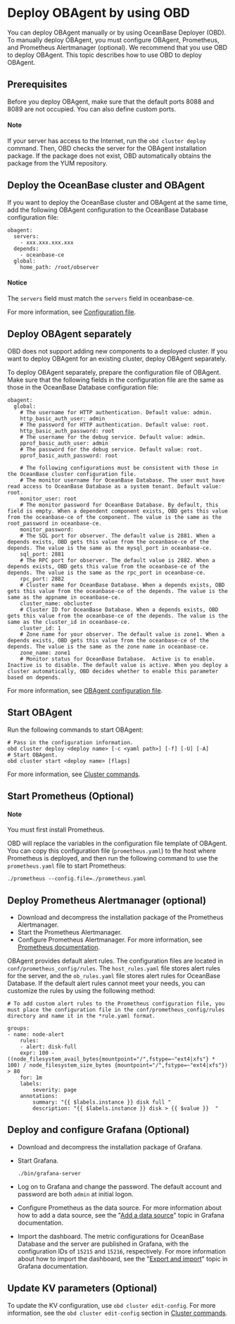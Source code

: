 # Deploy OBAgent by using OBD

You can deploy OBAgent manually or by using OceanBase Deployer (OBD). To manually deploy OBAgent, you must configure OBAgent, Prometheus, and Prometheus Alertmanager (optional). We recommend that you use OBD to deploy OBAgent. This topic describes how to use OBD to deploy OBAgent. 

## Prerequisites

Before you deploy OBAgent, make sure that the default ports 8088 and 8089 are not occupied. You can also define custom ports. 

  <main id="notice" type='explain'>
    <h4>Note</h4>
    <p>If your server has access to the Internet, run the <code>obd cluster deploy</code> command. Then, OBD checks the server for the OBAgent installation package. If the package does not exist, OBD automatically obtains the package from the YUM repository. </p>
  </main>

## Deploy the OceanBase cluster and OBAgent

If you want to deploy the OceanBase cluster and OBAgent at the same time, add the following OBAgent configuration to the OceanBase Database configuration file:

```unknow
obagent:
  servers:
    - xxx.xxx.xxx.xxx
  depends:
    - oceanbase-ce
  global:
    home_path: /root/observer
```

  <main id="notice" type='notice'>
    <h4>Notice</h4>
    <p>The <code>servers</code> field must match the <code>servers</code> field in oceanbase-ce. </p>
  </main>

For more information, see [Configuration file](https://github.com/oceanbase/obdeploy/blob/master/example/obagent/distributed-with-obproxy-and-obagent-example.yaml).

## Deploy OBAgent separately

OBD does not support adding new components to a deployed cluster. If you want to deploy OBAgent for an existing cluster, deploy OBAgent separately.

To deploy OBAgent separately, prepare the configuration file of OBAgent. Make sure that the following fields in the configuration file are the same as those in the OceanBase Database configuration file:

```unknow
obagent:
  global:
    # The username for HTTP authentication. Default value: admin.
    http_basic_auth_user: admin
    # The password for HTTP authentication. Default value: root.
    http_basic_auth_password: root
    # The username for the debug service. Default value: admin.
    pprof_basic_auth_user: admin
    # The password for the debug service. Default value: root.
    pprof_basic_auth_password: root

    # The following configurations must be consistent with those in the OceanBase cluster configuration file.
    # The monitor username for OceanBase Database. The user must have read access to OceanBase Database as a system tenant. Default value: root.
    monitor_user: root
    # The monitor password for OceanBase Database. By default, this field is empty. When a dependent component exists, OBD gets this value from the oceanbase-ce of the component. The value is the same as the root_password in oceanbase-ce.
    monitor_password:
    # The SQL port for observer. The default value is 2881. When a depends exists, OBD gets this value from the oceanbase-ce of the depends. The value is the same as the mysql_port in oceanbase-ce.
    sql_port: 2881
    # The RPC port for observer. The default value is 2882. When a depends exists, OBD gets this value from the oceanbase-ce of the depends. The value is the same as the rpc_port in oceanbase-ce.
    rpc_port: 2882
    # Cluster name for OceanBase Database. When a depends exists, OBD gets this value from the oceanbase-ce of the depends. The value is the same as the appname in oceanbase-ce.
    cluster_name: obcluster
    # Cluster ID for OceanBase Database. When a depends exists, OBD gets this value from the oceanbase-ce of the depends. The value is the same as the cluster_id in oceanbase-ce.
    cluster_id: 1
    # Zone name for your observer. The default value is zone1. When a depends exists, OBD gets this value from the oceanbase-ce of the depends. The value is the same as the zone name in oceanbase-ce.
    zone_name: zone1
    # Monitor status for OceanBase Database.  Active is to enable. Inactive is to disable. The default value is active. When you deploy a cluster automatically, OBD decides whether to enable this parameter based on depends.
```

For more information, see [OBAgent configuration file](https://github.com/oceanbase/obdeploy/blob/master/example/obagent/obagent-only-example.yaml).

## Start OBAgent

Run the following commands to start OBAgent:

```unknow
# Pass in the configuration information.
obd cluster deploy <deploy name> [-c <yaml path>] [-f] [-U] [-A]
# Start OBAgent.
obd cluster start <deploy name> [flags]
```

For more information, see [Cluster commands](https://open.oceanbase.com/docs/obd-cn/V1.2.0/10000000000017241).

## Start Prometheus (Optional)

  <main id="notice" type='explain'>
    <h4>Note</h4>
    <p>You must first install Prometheus. </p>
  </main>

OBD will replace the variables in the configuration file template of OBAgent. You can copy this configuration file (`prometheus.yaml`) to the host where Prometheus is deployed, and then run the following command to use the `prometheus.yaml` file to start Prometheus:

```unknow
./prometheus --config.file=./prometheus.yaml
```

## Deploy Prometheus Alertmanager (optional)

* Download and decompress the installation package of the Prometheus Alertmanager.
* Start the Prometheus Alertmanager.
* Configure Prometheus Alertmanager. For more information, see [Prometheus documentation](https://www.prometheus.io/docs/alerting/latest/configuration/).

OBAgent provides default alert rules. The configuration files are located in `conf/prometheus_config/rules`. The `host_rules.yaml` file stores alert rules for the server, and the `ob_rules.yaml` file stores alert rules for OceanBase Database. If the default alert rules cannot meet your needs, you can customize the rules by using the following method:

```unknow
# To add custom alert rules to the Prometheus configuration file, you must place the configuration file in the conf/prometheus_config/rules directory and name it in the *rule.yaml format.

groups:
- name: node-alert
    rules:
    - alert: disk-full
    expr: 100 - ((node_filesystem_avail_bytes{mountpoint="/",fstype=~"ext4|xfs"} * 100) / node_filesystem_size_bytes {mountpoint="/",fstype=~"ext4|xfs"}) > 80
    for: 1m
    labels:
        severity: page
    annotations:
        summary: "{{ $labels.instance }} disk full "
        description: "{{ $labels.instance }} disk > {{ $value }}  "
```

## Deploy and configure Grafana (Optional)

* Download and decompress the installation package of Grafana.
* Start Grafana.

   ```unknow
   ./bin/grafana-server
   ```

* Log on to Grafana and change the password. The default account and password are both `admin` at initial logon.
* Configure Prometheus as the data source. For more information about how to add a data source, see the "[Add a data source](https://grafana.com/docs/grafana/v7.5/datasources/add-a-data-source/)" topic in Grafana documentation.
* Import the dashboard. The metric configurations for OceanBase Database and the server are published in Grafana, with the configuration IDs of `15215` and `15216`, respectively. For more information about how to import the dashboard, see the "[Export and import](https://grafana.com/docs/grafana/v7.5/dashboards/export-import/)" topic in Grafana documentation.

## Update KV parameters (Optional)

To update the KV configuration, use `obd cluster edit-config`. For more information, see the `obd cluster edit-config` section in [Cluster commands](https://open.oceanbase.com/docs/obd-cn/V1.2.0/10000000000017241).
